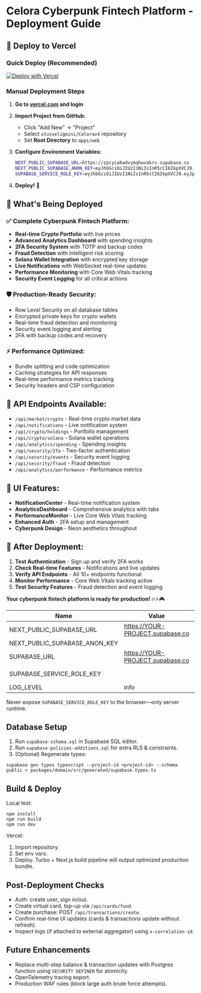 # Celora Cyberpunk Fintech Platform - Deployment Guide

## 🚀 Deploy to Vercel

### Quick Deploy (Recommended)
[![Deploy with Vercel](https://vercel.com/button)](https://vercel.com/new/clone?repository-url=https%3A%2F%2Fgithub.com%2Fstusseligmini%2FCelorav4&project-name=celora-cyberpunk-fintech&repository-name=celora-production&demo-title=Celora%20Cyberpunk%20Fintech&demo-description=Advanced%20fintech%20platform%20with%20cyberpunk%20aesthetics&root-directory=apps%2Fweb&env=NEXT_PUBLIC_SUPABASE_URL,NEXT_PUBLIC_SUPABASE_ANON_KEY,SUPABASE_SERVICE_ROLE_KEY&envDescription=Supabase%20configuration%20for%20database%20and%20authentication)

### Manual Deployment Steps

1. **Go to [vercel.com](https://vercel.com) and login**

2. **Import Project from GitHub:**
   - Click "Add New" → "Project"
   - Select `stusseligmini/Celorav4` repository
   - Set **Root Directory** to `apps/web`

3. **Configure Environment Variables:**
   ```bash
   NEXT_PUBLIC_SUPABASE_URL=https://zpcycakwdvymqhwvakrv.supabase.co
   NEXT_PUBLIC_SUPABASE_ANON_KEY=eyJhbGciOiJIUzI1NiIsInR5cCI6IkpXVCJ9.eyJpc3MiOiJzdXBhYmFzZSIsInJlZiI6InpwY3ljYWt3ZHZ5bXFod3Zha3J2Iiwicm9sZSI6ImFub24iLCJpYXQiOjE3NTg0NjIyNzYsImV4cCI6MjA3NDAzODI3Nn0.tAzcxbTBV67ubzkZLTVlwBpZEqbLQoze6JbgYtYXFQI
   SUPABASE_SERVICE_ROLE_KEY=eyJhbGciOiJIUzI1NiIsInR5cCI6IkpXVCJ9.eyJpc3MiOiJzdXBhYmFzZSIsInJlZiI6InpwY3ljYWt3ZHZ5bXFod3Zha3J2Iiwicm9sZSI6InNlcnZpY2Vfcm9sZSIsImlhdCI6MTc1ODQ2MjI3NiwiZXhwIjoyMDc0MDM4Mjc2fQ.cfMRjZMHfQ3Y6jlTVvYaP9GTnWq-WBwyoXWuFVcVwoQ
   ```

4. **Deploy!** 🚀

## 🎯 What's Being Deployed

### ✅ Complete Cyberpunk Fintech Platform:
- **Real-time Crypto Portfolio** with live prices
- **Advanced Analytics Dashboard** with spending insights  
- **2FA Security System** with TOTP and backup codes
- **Fraud Detection** with intelligent risk scoring
- **Solana Wallet Integration** with encrypted key storage
- **Live Notifications** with WebSocket real-time updates
- **Performance Monitoring** with Core Web Vitals tracking
- **Security Event Logging** for all critical actions

### 🛡️ Production-Ready Security:
- Row Level Security on all database tables
- Encrypted private keys for crypto wallets
- Real-time fraud detection and monitoring
- Security event logging and alerting
- 2FA with backup codes and recovery

### ⚡ Performance Optimized:
- Bundle splitting and code optimization
- Caching strategies for API responses
- Real-time performance metrics tracking
- Security headers and CSP configuration

## 🔗 API Endpoints Available:

- `/api/market/crypto` - Real-time crypto market data
- `/api/notifications` - Live notification system
- `/api/crypto/holdings` - Portfolio management
- `/api/crypto/solana` - Solana wallet operations
- `/api/analytics/spending` - Spending insights
- `/api/security/2fa` - Two-factor authentication
- `/api/security/events` - Security event logging
- `/api/security/fraud` - Fraud detection
- `/api/analytics/performance` - Performance metrics

## 🎨 UI Features:

- **NotificationCenter** - Real-time notification system
- **AnalyticsDashboard** - Comprehensive analytics with tabs
- **PerformanceMonitor** - Live Core Web Vitals tracking
- **Enhanced Auth** - 2FA setup and management
- **Cyberpunk Design** - Neon aesthetics throughout

## 🏁 After Deployment:

1. **Test Authentication** - Sign up and verify 2FA works
2. **Check Real-time Features** - Notifications and live updates
3. **Verify API Endpoints** - All 10+ endpoints functional
4. **Monitor Performance** - Core Web Vitals tracking active
5. **Test Security Features** - Fraud detection and event logging

**Your cyberpunk fintech platform is ready for production!** 🔥⚡🎮

| Name | Value | Scope |
|------|-------|-------|
| NEXT_PUBLIC_SUPABASE_URL | https://YOUR-PROJECT.supabase.co | All |
| NEXT_PUBLIC_SUPABASE_ANON_KEY | <anon-key> | All |
| SUPABASE_URL | https://YOUR-PROJECT.supabase.co | All |
| SUPABASE_SERVICE_ROLE_KEY | <service-role-key> | Server only |
| LOG_LEVEL | info | All |

Never expose `SUPABASE_SERVICE_ROLE_KEY` to the browser—only server runtime.

## Database Setup
1. Run `supabase-schema.sql` in Supabase SQL editor.
2. Run `supabase-policies-additions.sql` for extra RLS & constraints.
3. (Optional) Regenerate types:
```
supabase gen types typescript --project-id <project-id> --schema public > packages/domain/src/generated/supabase.types.ts
```

## Build & Deploy
Local test:
```
npm install
npm run build
npm run dev
```

Vercel:
1. Import repository.
2. Set env vars.
3. Deploy. Turbo + Next.js build pipeline will output optimized production bundle.

## Post-Deployment Checks
- Auth: create user, sign in/out.
- Create virtual card, top-up via `/api/cards/fund`.
- Create purchase: POST `/api/transactions/create`.
- Confirm real-time UI updates (cards & transactions update without refresh).
- Inspect logs (if attached to external aggregator) using `x-correlation-id`.

## Future Enhancements
- Replace multi-step balance & transaction updates with Postgres function using `SECURITY DEFINER` for atomicity.
- OpenTelemetry tracing export.
- Production WAF rules (block large auth brute force attempts).
